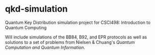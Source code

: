 # qkd-simulation
Quantum Key Distribution simulation project for CSCI498: Introduction to Quantum Computing

Will include simulations of the BB84, B92, and EPR protocols as well as solutions to a set of problems from Nielsen \& Chuang's _Quantum Computation and Quantum Information_.